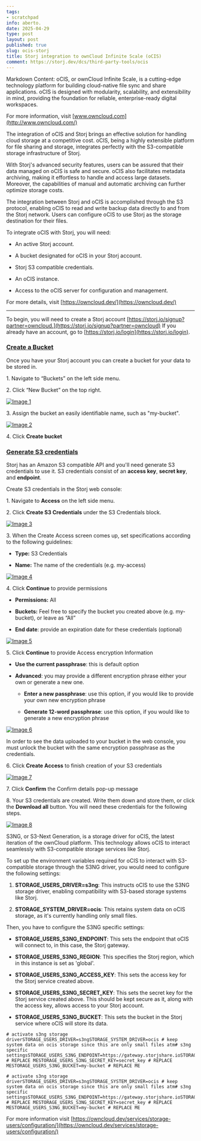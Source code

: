 ```yaml
---
tags:
- scratchpad
info: aberto.
date: 2025-04-29
type: post
layout: post
published: true
slug: ocis-storj
title: Storj integration to ownCloud Infinite Scale (oCIS)
comment: https://storj.dev/dcs/third-party-tools/ocis
---
```



Markdown Content:
oCIS, or ownCloud Infinite Scale, is a cutting-edge technology platform for building cloud-native file sync and share applications. oCIS is designed with modularity, scalability, and extensibility in mind, providing the foundation for reliable, enterprise-ready digital workspaces.

For more information, visit [www.owncloud.com](http://www.owncloud.com/)

The integration of oCIS and Storj brings an effective solution for handling cloud storage at a competitive cost. oCIS, being a highly extensible platform for file sharing and storage, integrates perfectly with the S3-compatible storage infrastructure of Storj.

With Storj's advanced security features, users can be assured that their data managed on oCIS is safe and secure. oCIS also facilitates metadata archiving, making it effortless to handle and access large datasets. Moreover, the capabilities of manual and automatic archiving can further optimize storage costs.

The integration between Storj and oCIS is accomplished through the S3 protocol, enabling oCIS to read and write backup data directly to and from the Storj network. Users can configure oCIS to use Storj as the storage destination for their files.

To integrate oCIS with Storj, you will need:

*   An active Storj account.
    
*   A bucket designated for oCIS in your Storj account.
    
*   Storj S3 compatible credentials.
    
*   An oCIS instance.
    
*   Access to the oCIS server for configuration and management.
    

For more details, visit [https://owncloud.dev/](https://owncloud.dev/)

* * *

To begin, you will need to create a Storj account [https://storj.io/signup?partner=owncloud.](https://storj.io/signup?partner=owncloud) If you already have an account, go to [https://storj.io/login](https://storj.io/login).

### [Create a Bucket](https://storj.dev/dcs/third-party-tools/ocis#create-a-bucket)

Once you have your Storj account you can create a bucket for your data to be stored in.

1\. Navigate to “Buckets” on the left side menu.

2\. Click “New Bucket” on the top right.

[![Image 1](https://link.storjshare.io/raw/jua7rls6hkx5556qfcmhrqed2tfa/docs/images/jbnQ38ynnrWl0jnO_j-E5_comet-backup-storj-2.png)](https://link.storjshare.io/raw/jua7rls6hkx5556qfcmhrqed2tfa/docs/images/jbnQ38ynnrWl0jnO_j-E5_comet-backup-storj-2.png)

3\. Assign the bucket an easily identifiable name, such as "my-bucket".

[![Image 2](https://link.storjshare.io/raw/jua7rls6hkx5556qfcmhrqed2tfa/docs/images/K65vHcrJtRq4S87jICtYx_screenshot-2023-03-09-at-110429-am.png)](https://link.storjshare.io/raw/jua7rls6hkx5556qfcmhrqed2tfa/docs/images/K65vHcrJtRq4S87jICtYx_screenshot-2023-03-09-at-110429-am.png)

4\. Click **Create bucket**

### [Generate S3 credentials](https://storj.dev/dcs/third-party-tools/ocis#generate-s3-credentials)

Storj has an Amazon S3 compatible API and you'll need generate S3 credentials to use it. S3 credentials consist of an **access key**, **secret key**, and **endpoint**.

Create S3 credentials in the Storj web console:

1\. Navigate to **Access** on the left side menu.

2\. Click **Create S3 Credentials** under the S3 Credentials block.

[![Image 3](https://link.storjshare.io/raw/jua7rls6hkx5556qfcmhrqed2tfa/docs/images/EZyAl8Wux2GOlyPd70HnI_screenshot-2023-03-09-at-110900-am.png)](https://link.storjshare.io/raw/jua7rls6hkx5556qfcmhrqed2tfa/docs/images/EZyAl8Wux2GOlyPd70HnI_screenshot-2023-03-09-at-110900-am.png)

3\. When the Create Access screen comes up, set specifications according to the following guidelines:

*   **Type:** S3 Credentials
    
*   **Name:** The name of the credentials (e.g. my-access)
    

[![Image 4](https://link.storjshare.io/raw/jua7rls6hkx5556qfcmhrqed2tfa/docs/images/Cv1Lirp-3-OueRk-YAR8u_image.png)](https://link.storjshare.io/raw/jua7rls6hkx5556qfcmhrqed2tfa/docs/images/Cv1Lirp-3-OueRk-YAR8u_image.png)

4\. Click **Continue** to provide permissions

*   **Permissions:** All
    
*   **Buckets:** Feel free to specify the bucket you created above (e.g. my-bucket), or leave as “All”
    
*   **End date**: provide an expiration date for these credentials (optional)
    

[![Image 5](https://link.storjshare.io/raw/jua7rls6hkx5556qfcmhrqed2tfa/docs/images/gQ8jBHtvd5sFZFuAqth_h_image.png)](https://link.storjshare.io/raw/jua7rls6hkx5556qfcmhrqed2tfa/docs/images/gQ8jBHtvd5sFZFuAqth_h_image.png)

5\. Click **Continue** to provide Access encryption Information

*   **Use the current passphrase**: this is default option
    
*   **Advanced**: you may provide a different encryption phrase either your own or generate a new one.
    
    *   **Enter a new passphrase**: use this option, if you would like to provide your own new encryption phrase
        
    *   **Generate 12-word passphrase**: use this option, if you would like to generate a new encryption phrase
        

[![Image 6](https://link.storjshare.io/raw/jua7rls6hkx5556qfcmhrqed2tfa/docs/images/Uxn8zBqXQVmQvsswV3pJ2_image.png)](https://link.storjshare.io/raw/jua7rls6hkx5556qfcmhrqed2tfa/docs/images/Uxn8zBqXQVmQvsswV3pJ2_image.png)

In order to see the data uploaded to your bucket in the web console, you must unlock the bucket with the same encryption passphrase as the credentials.

6\. Click **Create Access** to finish creation of your S3 credentials

[![Image 7](https://link.storjshare.io/raw/jua7rls6hkx5556qfcmhrqed2tfa/docs/images/zk2JE9Z6f3vk_R2cjpdqc_image.png)](https://link.storjshare.io/raw/jua7rls6hkx5556qfcmhrqed2tfa/docs/images/zk2JE9Z6f3vk_R2cjpdqc_image.png)

7\. Click **Confirm** the Confirm details pop-up message

8\. Your S3 credentials are created. Write them down and store them, or click the **Download all** button. You will need these credentials for the following steps.

[![Image 8](https://link.storjshare.io/raw/jua7rls6hkx5556qfcmhrqed2tfa/docs/images/xH5tgzVKXn-uK2hVfSo8e_image.png)](https://link.storjshare.io/raw/jua7rls6hkx5556qfcmhrqed2tfa/docs/images/xH5tgzVKXn-uK2hVfSo8e_image.png)

S3NG, or S3-Next Generation, is a storage driver for oCIS, the latest iteration of the ownCloud platform. This technology allows oCIS to interact seamlessly with S3-compatible storage services like Storj.

To set up the environment variables required for oCIS to interact with S3-compatible storage through the S3NG driver, you would need to configure the following settings:

1.  **STORAGE\_USERS\_DRIVER=s3ng**: This instructs oCIS to use the S3NG storage driver, enabling compatibility with S3-based storage systems like Storj.
    
2.  **STORAGE\_SYSTEM\_DRIVER=ocis**: This retains system data on oCIS storage, as it's currently handling only small files.
    

Then, you have to configure the S3NG specific settings:

*   **STORAGE\_USERS\_S3NG\_ENDPOINT**: This sets the endpoint that oCIS will connect to, in this case, the Storj gateway.
    
*   **STORAGE\_USERS\_S3NG\_REGION**: This specifies the Storj region, which in this instance is set as 'global'.
    
*   **STORAGE\_USERS\_S3NG\_ACCESS\_KEY**: This sets the access key for the Storj service created above.
    
*   **STORAGE\_USERS\_S3NG\_SECRET\_KEY**: This sets the secret key for the Storj service created above. This should be kept secure as it, along with the access key, allows access to your Storj account.
    
*   **STORAGE\_USERS\_S3NG\_BUCKET**: This sets the bucket in the Storj service where oCIS will store its data.
    

```
# activate s3ng storage driverSTORAGE_USERS_DRIVER=s3ngSTORAGE_SYSTEM_DRIVER=ocis # keep system data on ocis storage since this are only small files atm# s3ng specific settingsSTORAGE_USERS_S3NG_ENDPOINT=https://gateway.storjshare.ioSTORAGE_USERS_S3NG_REGION=globalSTORAGE_USERS_S3NG_ACCESS_KEY=access_key # REPLACE MESTORAGE_USERS_S3NG_SECRET_KEY=secret_key # REPLACE MESTORAGE_USERS_S3NG_BUCKET=my-bucket # REPLACE ME
```

```
# activate s3ng storage driverSTORAGE_USERS_DRIVER=s3ngSTORAGE_SYSTEM_DRIVER=ocis # keep system data on ocis storage since this are only small files atm# s3ng specific settingsSTORAGE_USERS_S3NG_ENDPOINT=https://gateway.storjshare.ioSTORAGE_USERS_S3NG_REGION=globalSTORAGE_USERS_S3NG_ACCESS_KEY=access_key # REPLACE MESTORAGE_USERS_S3NG_SECRET_KEY=secret_key # REPLACE MESTORAGE_USERS_S3NG_BUCKET=my-bucket # REPLACE ME
```

For more information visit [https://owncloud.dev/services/storage-users/configuration/](https://owncloud.dev/services/storage-users/configuration/)